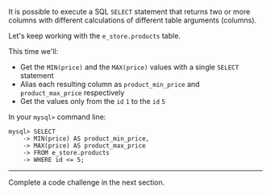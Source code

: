 It is possible to execute a SQL `SELECT` statement that returns two or more columns with different calculations of different table arguments (columns). 

Let's keep working with the `e_store.products` table. 

This time we'll:

- Get the `MIN(price)` and the `MAX(price)` values with a single `SELECT` statement
- Alias each resulting column as `product_min_price` and `product_max_price` respectively
- Get the values only from the `id` `1` to the `id` `5`

In your `mysql>` command line: 

```
mysql> SELECT 
    -> MIN(price) AS product_min_price,
    -> MAX(price) AS product_max_price
    -> FROM e_store.products
    -> WHERE id <= 5;
```

---
Complete a code challenge in the next section.